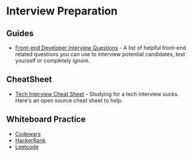# Interview Preparation

## Guides

- [Front-end Developer Interview Questions](https://github.com/h5bp/Front-end-Developer-Interview-Questions) - A list of helpful front-end related questions you can use to interview potential candidates, test yourself or completely ignore.

## CheatSheet

- [Tech Interview Cheat Sheet](https://github.com/tsiege/Tech-Interview-Cheat-Sheet) - Studying for a tech interview sucks. Here's an open source cheat sheet to help.

## Whiteboard Practice

* [Codewars](https://www.codewars.com/)
* [HackerRank](https://www.hackerrank.com/)
* [Leetcode](https://leetcode.com/)
